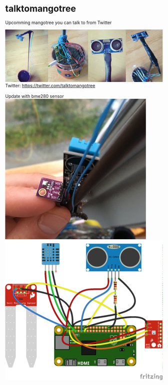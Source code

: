 # talktomangotree

Upcomming mangotree you can talk to from Twitter

<img src="https://github.com/larsgimse/talktomangotree/blob/master/talktomangotree.jpg"><br>
Twitter: https://twitter.com/talktomangotree<br>
<br>
Update with bme280 sensor<br>
<img src="https://github.com/larsgimse/talktomangotree/blob/master/bme280.JPG" width=450><br>
<img src="https://github.com/larsgimse/talktomangotree/blob/master/talktomangotree_2bb.png">




